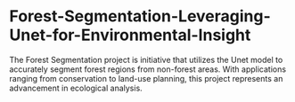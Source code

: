 # Forest-Segmentation-Leveraging-Unet-for-Environmental-Insight
The Forest Segmentation project is initiative that utilizes the Unet model to accurately segment forest regions from non-forest areas. With applications ranging from conservation to land-use planning, this project represents an advancement in ecological analysis.
